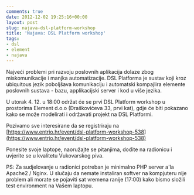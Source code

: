 ```yaml
---
comments: true
date: 2012-12-02 19:25:16+00:00
layout: post
slug: najava-dsl-platform-workshop
title: 'Najava: DSL Platform workshop'
tags:
- dsl
- element
- najava
---
```


Najveći problemi pri razvoju poslovnih aplikacija dolaze zbog miskomunikacije i manjka automatizacije.
DSL Platforma je sustav koji kroz ubiquitous jezik poboljšava komunikaciju i automatski kompajlira elemente poslovnih sustava - bazu, applikacijski server i kod u više jezika.

U utorak 4. 12. u 18:00 održat će se prvi DSL Platform workshop u prostorima Element d.o.o (Draškovićeva 33, prvi kat), gdje će biti pokazano kako se može modelirati i održavati projekt na DSL Platformi.

Pozivamo sve interesirane da se registriraju na
[https://www.entrio.hr/event/dsl-platform-workshop-538](https://www.entrio.hr/event/dsl-platform-workshop-538)

Ponesite svoje laptope, naoružajte se pitanjima, dođite na radionicu i uvjerite se u kvalitetu Vukovarskog piva.

PS: Za sudjelovanje u radionici potreban je minimalno PHP server a'la Apache2 / Nginx. U slučaju da nemate instaliran softver na kompjuteru nije problem ali morate se pojaviti sat vremena ranije (17:00) kako bismo složili test environment na Vašem laptopu.

